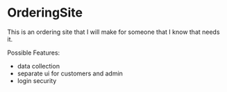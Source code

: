 # OrderingSite

This is an ordering site that I will make for someone that I know that needs it.

Possible Features: 
* data collection
* separate ui for customers and admin
* login security

